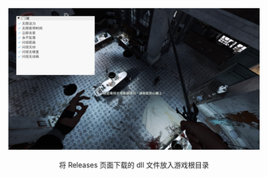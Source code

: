<div align="center">
  <img src="assets/images/demo.png" alt="" width="600px"></div>
<br />
<div align="center">将 Releases 页面下载的 dll 文件放入游戏根目录</div>
